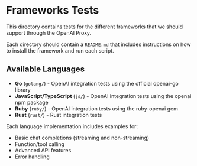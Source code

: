 # Frameworks Tests

This directory contains tests for the different frameworks that we should support through the OpenAI Proxy.

Each directory should contain a `README.md` that includes instructions on how to install the framework and
run each script.

## Available Languages

- **Go** (`golang/`) - OpenAI integration tests using the official openai-go library
- **JavaScript/TypeScript** (`js/`) - OpenAI integration tests using the openai npm package  
- **Ruby** (`ruby/`) - OpenAI integration tests using the ruby-openai gem
- **Rust** (`rust/`) - Rust integration tests

Each language implementation includes examples for:
- Basic chat completions (streaming and non-streaming)
- Function/tool calling
- Advanced API features
- Error handling
